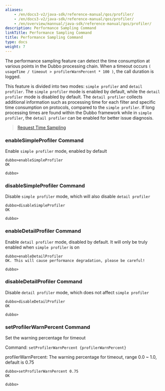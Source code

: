 ```yaml
---
aliases:
    - /en/docs3-v2/java-sdk/reference-manual/qos/profiler/
    - /en/docs3-v2/java-sdk/reference-manual/qos/profiler/
    - /en/overview/mannual/java-sdk/reference-manual/qos/profiler/
description: Performance Sampling Command
linkTitle: Performance Sampling Command
title: Performance Sampling Command
type: docs
weight: 7
---
```





The performance sampling feature can detect the time consumption at various points in the Dubbo processing chain. When a timeout occurs `( usageTime / timeout > profilerWarnPercent * 100 )`, the call duration is logged.

This feature is divided into two modes: `simple profiler` and `detail profiler`. The `simple profiler` mode is enabled by default, while the `detail profiler` mode is disabled by default. The `detail profiler` collects additional information such as processing time for each filter and specific time consumption on protocols, compared to the `simple profiler`. If long processing times are found within the Dubbo framework while in `simple profiler`, the `detail profiler` can be enabled for better issue diagnosis.

> [Request Time Sampling](../../../advanced-features-and-usage/performance/profiler/)

### enableSimpleProfiler Command

Enable `simple profiler` mode, enabled by default

```
dubbo>enableSimpleProfiler
OK

dubbo>
```

### disableSimpleProfiler Command

Disable `simple profiler` mode, which will also disable `detail profiler`

```
dubbo>disableSimpleProfiler
OK

dubbo>
```

### enableDetailProfiler Command

Enable `detail profiler` mode, disabled by default. It will only be truly enabled when `simple profiler` is on

```
dubbo>enableDetailProfiler
OK. This will cause performance degradation, please be careful!

dubbo>
```

### disableDetailProfiler Command

Disable `detail profiler` mode, which does not affect `simple profiler`

```
dubbo>disableDetailProfiler
OK

dubbo>
```

### setProfilerWarnPercent Command

Set the warning percentage for timeout

Command: `setProfilerWarnPercent {profilerWarnPercent}`

profilerWarnPercent: The warning percentage for timeout, range 0.0 ~ 1.0, default is 0.75

```
dubbo>setProfilerWarnPercent 0.75
OK

dubbo>
```


